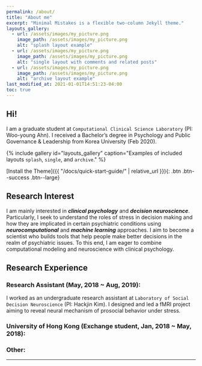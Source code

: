 ```yaml
---
permalink: /about/
title: "About me"
excerpt: "Minimal Mistakes is a flexible two-column Jekyll theme."
layouts_gallery:
  - url: /assets/images/my_picture.png
    image_path: /assets/images/my_picture.png
    alt: "splash layout example"
  - url: /assets/images/my_picture.png
    image_path: /assets/images/my_picture.png
    alt: "single layout with comments and related posts"
  - url: /assets/images/my_picture.png
    image_path: /assets/images/my_picture.png
    alt: "archive layout example"
last_modified_at: 2021-01-01T14:51:23-04:00
toc: true
---
```

## Hi!
I am a graduate student at `Computational Clinical Science Laboratory` (PI: Woo-young Ahn). I received a Bachelor’s degree in Psychology and Public Governance & Leadership from Korea University (Feb 2020).

{% include gallery id="layouts_gallery" caption="Examples of included layouts `splash`, `single`, and `archive`." %}

[Install the Theme]({{ "/docs/quick-start-guide/" | relative_url }}){: .btn .btn--success .btn--large}

## Research Interest
I am mainly interested in ***clinical psychology*** and ***decision neuroscience***. Particularly, I seek to understand the roles of stress in decision making and how they are implicated in certain psychiatric conditions using ***neurocomputational*** and ***machine learning*** approaches. I aim to become a scientist who builds tools that help people make better decisions in the realm of psychiatric issues. To this end, I am eager to combine computational modeling and neuroscience with clinical psychology.

## Research Experience
### Research Assistant (May, 2018 ~ Aug, 2019):
I worked as an undergraduate research assistant at `Laboratory of Social Decision Neuroscience` (PI: Hackjin Kim). I designed and led a fMRI project aiming to reveal neural mechanism of prosocial behavior under stress.  

### University of Hong Kong (Exchange student, Jan, 2018 ~ May, 2018):

### Other:



---

